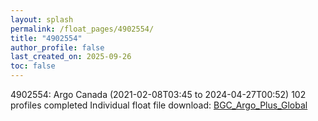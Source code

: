 ```yaml
---
layout: splash
permalink: /float_pages/4902554/
title: "4902554"
author_profile: false
last_created_on: 2025-09-26
toc: false
---
```

 
4902554: Argo Canada (2021-02-08T03:45 to 2024-04-27T00:52)
102 profiles completed
Individual float file download: [BGC_Argo_Plus_Global](https://ftp.soest.hawaii.edu/bgc_argo_plus/Individual_Floats/outliers_removed/4902554_Sprof_processed.nc)
